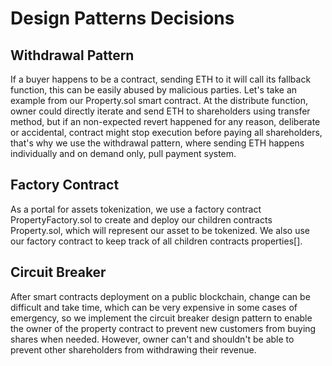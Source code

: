 # Design Patterns Decisions

## Withdrawal Pattern
If a buyer happens to be a contract, sending ETH to it will call its fallback function, this can be easily abused by malicious parties. 
Let's take an example from our Property.sol smart contract. At the distribute function, owner could directly iterate and send ETH to shareholders using transfer method, but if an non-expected revert happened for any reason, deliberate or accidental, contract might stop execution before paying all shareholders, that's why we use the withdrawal pattern, where sending ETH happens individually and on demand only, pull payment system.

## Factory Contract
As a portal for assets tokenization, we use a factory contract PropertyFactory.sol to create and deploy our children contracts Property.sol, which will represent our asset to be tokenized. We also use our factory contract to keep track of all children contracts properties[].

## Circuit Breaker
After smart contracts deployment on a public blockchain, change can be difficult and take time, which can be very expensive in some cases of emergency, so we implement the circuit breaker design pattern to enable the owner of the property contract to prevent new customers from buying shares when needed. However, owner can't and shouldn't be able to prevent other shareholders from withdrawing their revenue.